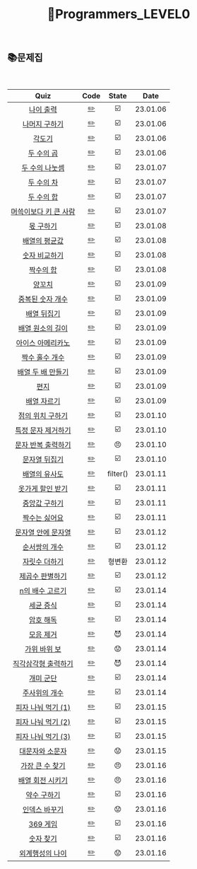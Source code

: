 <div align="center">
  <br />
  <h1> 👶Programmers_LEVEL0 </h1>
  <br />
</div>

## 📚문제집

<br />

|                                           Quiz                                            |           Code            |  State   |   Date   |
| :---------------------------------------------------------------------------------------: | :-----------------------: | :------: | :------: |
|       [나이 출력](https://school.programmers.co.kr/learn/courses/30/lessons/120820)       |    [✏️](./나이출력.js)    |    ☑️    | 23.01.06 |
|     [나머지 구하기](https://school.programmers.co.kr/learn/courses/30/lessons/120810)     |  [✏️](./나머지구하기.js)  |    ☑️    | 23.01.06 |
|        [각도기](https://school.programmers.co.kr/learn/courses/30/lessons/120829)         |     [✏️](./각도기.js)     |    ☑️    | 23.01.06 |
|      [두 수의 곱](https://school.programmers.co.kr/learn/courses/30/lessons/120804)       |    [✏️](./두수의곱.js)    |    ☑️    | 23.01.06 |
|    [두 수의 나눗셈](https://school.programmers.co.kr/learn/courses/30/lessons/120806)     |  [✏️](./두수의나눗셈.js)  |    ☑️    | 23.01.07 |
|      [두 수의 차](https://school.programmers.co.kr/learn/courses/30/lessons/120803)       |    [✏️](./두수의차.js)    |    ☑️    | 23.01.07 |
|      [두 수의 합](https://school.programmers.co.kr/learn/courses/30/lessons/120802)       |    [✏️](./두수의합.js)    |    ☑️    | 23.01.07 |
| [머쓱이보다 키 큰 사람](https://school.programmers.co.kr/learn/courses/30/lessons/120585) | [✏️](./머쓱이보다키큰.js) |    ☑️    | 23.01.07 |
|       [몫 구하기](https://school.programmers.co.kr/learn/courses/30/lessons/120805)       |    [✏️](./몫구하기.js)    |    ☑️    | 23.01.08 |
|     [배열의 평균값](https://school.programmers.co.kr/learn/courses/30/lessons/120817)     |  [✏️](./배열의평균값.js)  |    ☑️    | 23.01.08 |
|     [숫자 비교하기](https://school.programmers.co.kr/learn/courses/30/lessons/120807)     |  [✏️](./숫자비교하기.js)  |    ☑️    | 23.01.08 |
|       [짝수의 합](https://school.programmers.co.kr/learn/courses/30/lessons/120831)       |    [✏️](./짝수의합.js)    |    ☑️    | 23.01.08 |
|        [양꼬치](https://school.programmers.co.kr/learn/courses/30/lessons/120830)         |     [✏️](./양꼬치.js)     |    ☑️    | 23.01.09 |
|   [중복된 숫자 개수](https://school.programmers.co.kr/learn/courses/30/lessons/120583)    |   [✏️](./중복된숫자.js)   |    ☑️    | 23.01.09 |
|      [배열 뒤집기](https://school.programmers.co.kr/learn/courses/30/lessons/120821)      |   [✏️](./배열뒤집기.js)   |    ☑️    | 23.01.09 |
|   [배열 원소의 길이](https://school.programmers.co.kr/learn/courses/30/lessons/120854)    | [✏️](./배열원소의길이.js) |    ☑️    | 23.01.09 |
|   [아이스 아메리카노](https://school.programmers.co.kr/learn/courses/30/lessons/120819)   |   [✏️](./아메리카노.js)   |    ☑️    | 23.01.09 |
|    [짝수 홀수 개수](https://school.programmers.co.kr/learn/courses/30/lessons/120824)     |    [✏️](./짝수홀수.js)    |    ☑️    | 23.01.09 |
|   [배열 두 배 만들기](https://school.programmers.co.kr/learn/courses/30/lessons/120809)   |    [✏️](./배열두배.js)    |    ☑️    | 23.01.09 |
|         [편지](https://school.programmers.co.kr/learn/courses/30/lessons/120898)          |      [✏️](./편지.js)      |    ☑️    | 23.01.09 |
|      [배열 자르기](https://school.programmers.co.kr/learn/courses/30/lessons/120833)      |   [✏️](./배열자르기.js)   |    ☑️    | 23.01.09 |
|   [점의 위치 구하기 ](https://school.programmers.co.kr/learn/courses/30/lessons/120841)   |  [✏️](./점위치구하기.js)  |    ☑️    | 23.01.10 |
|  [특정 문자 제거하기](https://school.programmers.co.kr/learn/courses/30/lessons/120826)   |  [✏️](./특정문자제거.js)  |    ☑️    | 23.01.10 |
|  [문자 반복 출력하기](https://school.programmers.co.kr/learn/courses/30/lessons/120825)   |  [✏️](./문자반복출력.js)  |    😠    | 23.01.10 |
|     [문자열 뒤집기](https://school.programmers.co.kr/learn/courses/30/lessons/120822)     |  [✏️](./문자열뒤집기.js)  |    ☑️    | 23.01.10 |
|     [배열의 유사도](https://school.programmers.co.kr/learn/courses/30/lessons/120903)     |  [✏️](./배열의유사도.js)  | filter() | 23.01.11 |
|   [옷가게 할인 받기](https://school.programmers.co.kr/learn/courses/30/lessons/120818)    |   [✏️](./옷가게할인.js)   |    ☑️    | 23.01.11 |
|     [중앙값 구하기](https://school.programmers.co.kr/learn/courses/30/lessons/120811)     |  [✏️](./중앙값구하기.js)  |    ☑️    | 23.01.11 |
|     [짝수는 싫어요](https://school.programmers.co.kr/learn/courses/30/lessons/120813)     |  [✏️](./짝수는싫어요.js)  |    ☑️    | 23.01.11 |
|  [문자열 안에 문자열](https://school.programmers.co.kr/learn/courses/30/lessons/120908)   | [✏️](./문자열안에문자.js) |    ☑️    | 23.01.12 |
|     [순서쌍의 개수](https://school.programmers.co.kr/learn/courses/30/lessons/120836)     |   [✏️](./순서쌍개수.js)   |    ☑️    | 23.01.12 |
|     [자릿수 더하기](https://school.programmers.co.kr/learn/courses/30/lessons/120906)     |  [✏️](./자릿수더하기.js)  |  형변환  | 23.01.12 |
|    [제곱수 판별하기](https://school.programmers.co.kr/learn/courses/30/lessons/120909)    |   [✏️](./제곱수판별.js)   |    ☑️    | 23.01.12 |
|    [n의 배수 고르기](https://school.programmers.co.kr/learn/courses/30/lessons/120905)    | [✏️](./n의배수고르기.js)  |    ☑️    | 23.01.14 |
|       [세균 증식](https://school.programmers.co.kr/learn/courses/30/lessons/120910)       |    [✏️](./세균증식.js)    |    ☑️    | 23.01.14 |
|       [암호 해독](https://school.programmers.co.kr/learn/courses/30/lessons/120892)       |    [✏️](./암호해독.js)    |    ☑️    | 23.01.14 |
|       [모음 제거](https://school.programmers.co.kr/learn/courses/30/lessons/120849)       |    [✏️](./모음제거.js)    |    😈    | 23.01.14 |
|     [가위 바위 보](https://school.programmers.co.kr/learn/courses/30/lessons/120839)      |   [✏️](./가위바위보.js)   |    😟    | 23.01.14 |
|  [직각삼각형 출력하기](https://school.programmers.co.kr/learn/courses/30/lessons/120823)  |   [✏️](./직각삼각형.js)   |    😈    | 23.01.14 |
|       [개미 군단](https://school.programmers.co.kr/learn/courses/30/lessons/120837)       |    [✏️](./개미군단.js)    |    ☑️    | 23.01.14 |
|     [주사위의 개수](https://school.programmers.co.kr/learn/courses/30/lessons/120845)     |   [✏️](./주사위개수.js)   |    ☑️    | 23.01.14 |
|  [피자 나눠 먹기 (1)](https://school.programmers.co.kr/learn/courses/30/lessons/120814)   | [✏️](./피자나눠먹기1.js)  |    ☑️    | 23.01.15 |
|  [피자 나눠 먹기 (2)](https://school.programmers.co.kr/learn/courses/30/lessons/120815)   | [✏️](./피자나눠먹기2.js)  |    ☑️    | 23.01.15 |
|  [피자 나눠 먹기 (3)](https://school.programmers.co.kr/learn/courses/30/lessons/120816)   | [✏️](./피자나눠먹기3.js)  |    ☑️    | 23.01.15 |
|    [대문자와 소문자](https://school.programmers.co.kr/learn/courses/30/lessons/120893)    | [✏️](./대문자와소문자.js) |    😟    | 23.01.15 |
|    [가장 큰 수 찾기](https://school.programmers.co.kr/learn/courses/30/lessons/120899)    |  [✏️](./가장큰수찾기.js)  |    😠    | 23.01.16 |
|   [배열 회전 시키기](https://school.programmers.co.kr/learn/courses/30/lessons/120844)    | [✏️](./배열회전시키기.js) |    😠    | 23.01.16 |
|      [약수 구하기](https://school.programmers.co.kr/learn/courses/30/lessons/120897)      |   [✏️](./약수구하기.js)   |    ☑️    | 23.01.16 |
|     [인덱스 바꾸기](https://school.programmers.co.kr/learn/courses/30/lessons/120895)     |  [✏️](./인덱스바꾸기.js)  |    😟    | 23.01.16 |
|       [369 게임](https://school.programmers.co.kr/learn/courses/30/lessons/120891)        |    [✏️](./369게임.js)     |    ☑️    | 23.01.16 |
|       [숫자 찾기](https://school.programmers.co.kr/learn/courses/30/lessons/120904)       |    [✏️](./숫자찾기.js)    |    ☑️    | 23.01.16 |
|    [외계행성의 나이](https://school.programmers.co.kr/learn/courses/30/lessons/120834)    | [✏️](.외계행성의나이.js)  |    😟    | 23.01.16 |
